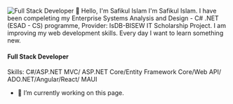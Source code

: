 ![Full Stack Developer](https://pbs.twimg.com/profile_banners/1802786748952645632/1718653315/1080x360)
👋 Hello, I'm Safikul Islam
I'm Safikul Islam. I have been compeleting my Enterprise Systems Analysis and Design - C# .NET (ESAD - CS) programme,  Provider: IsDB-BISEW IT Scholarship Project. I am improving my web development skills. Every day I want to learn something new.
#### Full Stack Developer



Skills: C#/ASP.NET MVC/ ASP.NET Core/Entity Framework Core/Web API/ ADO.NET/Angular/React/ MAUI

- 🔭 I’m currently working on this page. 





